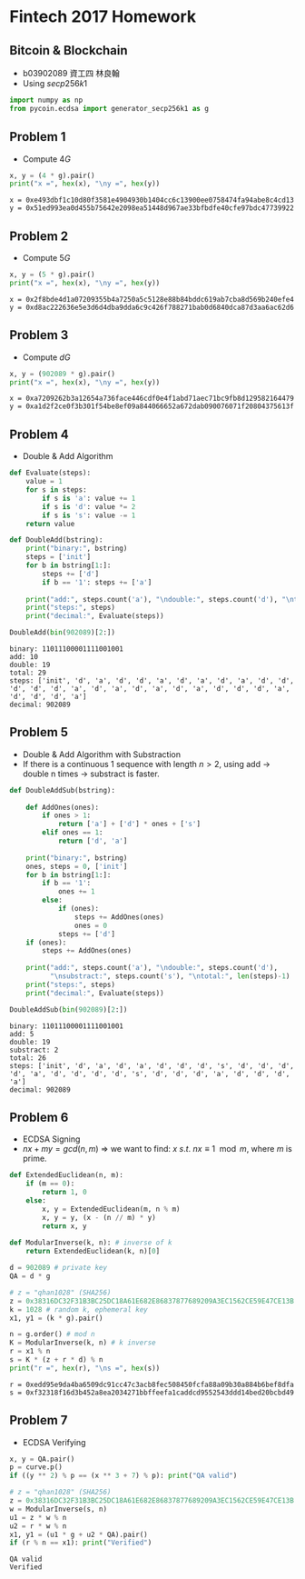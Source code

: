 # Fintech 2017 Homework 

## Bitcoin & Blockchain

* b03902089 資工四 林良翰
* Using $secp256k1$

```python
import numpy as np
from pycoin.ecdsa import generator_secp256k1 as g
```

## Problem 1

* Compute $4G$

```python
x, y = (4 * g).pair()
print("x =", hex(x), "\ny =", hex(y))
```

    x = 0xe493dbf1c10d80f3581e4904930b1404cc6c13900ee0758474fa94abe8c4cd13 
    y = 0x51ed993ea0d455b75642e2098ea51448d967ae33bfbdfe40cfe97bdc47739922

## Problem 2

* Compute $5G$

```python
x, y = (5 * g).pair()
print("x =", hex(x), "\ny =", hex(y))
```

    x = 0x2f8bde4d1a07209355b4a7250a5c5128e88b84bddc619ab7cba8d569b240efe4 
    y = 0xd8ac222636e5e3d6d4dba9dda6c9c426f788271bab0d6840dca87d3aa6ac62d6

## Problem 3 

* Compute $dG$

```python
x, y = (902089 * g).pair()
print("x =", hex(x), "\ny =", hex(y))
```

    x = 0xa7209262b3a12654a736face446cdf0e4f1abd71aec71bc9fb8d129582164479 
    y = 0xa1d2f2ce0f3b301f54be8ef09a844066652a672dab090076071f20804375613f

## Problem 4 

* Double & Add Algorithm

```python
def Evaluate(steps):
    value = 1
    for s in steps:
        if s is 'a': value += 1
        if s is 'd': value *= 2
        if s is 's': value -= 1
    return value

def DoubleAdd(bstring):
    print("binary:", bstring)
    steps = ['init']
    for b in bstring[1:]:
        steps += ['d']
        if b == '1': steps += ['a']
            
    print("add:", steps.count('a'), "\ndouble:", steps.count('d'), "\ntotal:", len(steps)-1)
    print("steps:", steps)
    print("decimal:", Evaluate(steps))

DoubleAdd(bin(902089)[2:])
```

    binary: 11011100001111001001
    add: 10 
    double: 19 
    total: 29
    steps: ['init', 'd', 'a', 'd', 'd', 'a', 'd', 'a', 'd', 'a', 'd', 'd', 'd', 'd', 'd', 'a', 'd', 'a', 'd', 'a', 'd', 'a', 'd', 'd', 'd', 'a', 'd', 'd', 'd', 'a']
    decimal: 902089

## Problem 5

* Double & Add Algorithm with Substraction
* If there is a continuous $1$ sequence with length $n > 2$, using add $\rightarrow$ double n times $\rightarrow$ substract is faster.

```python
def DoubleAddSub(bstring):
    
    def AddOnes(ones):
        if ones > 1:
            return ['a'] + ['d'] * ones + ['s']
        elif ones == 1:
            return ['d', 'a']
    
    print("binary:", bstring)
    ones, steps = 0, ['init']
    for b in bstring[1:]:
        if b == '1':
            ones += 1
        else:
            if (ones): 
                steps += AddOnes(ones)
                ones = 0
            steps += ['d']    
    if (ones): 
        steps += AddOnes(ones)
        
    print("add:", steps.count('a'), "\ndouble:", steps.count('d'), 
          "\nsubstract:", steps.count('s'), "\ntotal:", len(steps)-1)
    print("steps:", steps)
    print("decimal:", Evaluate(steps))

DoubleAddSub(bin(902089)[2:])
```

    binary: 11011100001111001001
    add: 5 
    double: 19 
    substract: 2 
    total: 26
    steps: ['init', 'd', 'a', 'd', 'a', 'd', 'd', 'd', 's', 'd', 'd', 'd', 'd', 'a', 'd', 'd', 'd', 'd', 's', 'd', 'd', 'd', 'a', 'd', 'd', 'd', 'a']
    decimal: 902089

## Problem 6

* ECDSA Signing
* $nx + my = gcd(n, m)$
  $\Rightarrow$ we want to find:  $x$  $s.t.$  $nx \equiv 1\mod m$, where $m$ is prime.

```python
def ExtendedEuclidean(n, m):
    if (m == 0):
        return 1, 0
    else:
        x, y = ExtendedEuclidean(m, n % m)
        x, y = y, (x - (n // m) * y)
        return x, y
    
def ModularInverse(k, n): # inverse of k
    return ExtendedEuclidean(k, n)[0]
```


```python
d = 902089 # private key
QA = d * g

# z = "qhan1028" (SHA256)
z = 0x38316DC32F31B3BC25DC18A61E682E86837877689209A3EC1562CE59E47CE13B
k = 1028 # random k, ephemeral key
x1, y1 = (k * g).pair()

n = g.order() # mod n
K = ModularInverse(k, n) # k inverse
r = x1 % n
s = K * (z + r * d) % n
print("r =", hex(r), "\ns =", hex(s))
```

    r = 0xedd95e9da4ba6509dc91cc47c3acb8fec508450fcfa88a09b30a884b6bef8dfa 
    s = 0xf32318f16d3b452a8ea2034271bbffeefa1caddcd9552543ddd14bed20bcbd49

## Problem 7

* ECDSA Verifying

```python
x, y = QA.pair()
p = curve.p()
if ((y ** 2) % p == (x ** 3 + 7) % p): print("QA valid")

# z = "qhan1028" (SHA256)
z = 0x38316DC32F31B3BC25DC18A61E682E86837877689209A3EC1562CE59E47CE13B 
w = ModularInverse(s, n)
u1 = z * w % n
u2 = r * w % n
x1, y1 = (u1 * g + u2 * QA).pair()
if (r % n == x1): print("Verified")
```

    QA valid
    Verified

